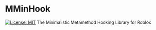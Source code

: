 # MMinHook
[![License: MIT](https://img.shields.io/badge/License-MIT-blue.svg)](https://opensource.org/licenses/MIT)
The Minimalistic Metamethod Hooking Library for Roblox
